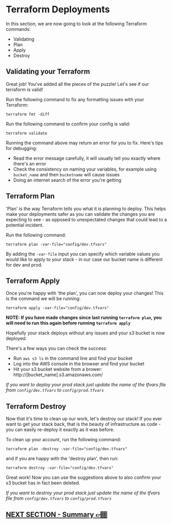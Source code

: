 # Terraform Deployments
In this section, we are now going to look at the following Terraform commands:
* Validating
* Plan
* Apply
* Destroy


## Validating your Terraform
Great job! You've added all the pieces of the puzzle! Let's see if our terraform is valid!

Run the following command to fix any formatting issues with your Terraform:

`terraform fmt -diff`

Run the following command to confirm your config is valid:

`terraform validate`

Running the command above may return an error for you to fix. Here's tips for debugging:
* Read the error message carefully, it will usually tell you exactly where there's an error
* Check the consistency on naming your variables, for example using `bucket_name` and then `bucketname` will cause issues
* Doing an internet search of the error you're getting

## Terraform Plan
'Plan' is the way Terraform tells you what it is planning to deploy. This helps make your deployments safer as you can validate the changes you are expecting to see - as opposed to unexpectated changes that could lead to a potential incident.

Run the following command:

`terraform plan -var-file="config/dev.tfvars"`

By adding the `-var-file` input you can specify which variable values you would like to apply to your stack - in our case our bucket name is different for dev and prod.

## Terraform Apply
Once you're happy with 'the plan', you can now deploy your changes! This is the command we will be running:

`terraform apply -var-file="config/dev.tfvars"`

**NOTE: If you have made changes since last running `terraform plan`, you will need to run this again before running `terraform apply`**

Hopefully your stack deploys without any issues and your s3 bucket is now deployed.

There's a few ways you can check the success:
* Run `aws s3 ls` in the command line and find your bucket
* Log into the AWS console in the browser and find your bucket
* Hit your s3 bucket website from a brower: http://[bucket_name].s3.amazonaws.com/

*If you want to deploy your prod stack just update the name of the tfvars file from `config/dev.tfvars` to `config/prod.tfvars`*

## Terraform Destroy
Now that it's time to clean up our work, let's destroy our stack! If you ever want to get your stack back, that is the beauty of infrastructure as code - you can easily re-deploy it exactly as it was before.

To clean up your account, run the following command:

`terraform plan -destroy -var-file="config/dev.tfvars"`

and if you are happy with the 'destroy plan', then run:

`terraform destroy -var-file="config/dev.tfvars"`

Great work! Now you can use the suggestions above to also confirm your s3 bucket has in fact been deleted.

*If you want to destroy your prod stack just update the name of the tfvars file from `config/dev.tfvars` to `config/prod.tfvars`*


## [NEXT SECTION  - Summary 👉🏽](07-summary.md)